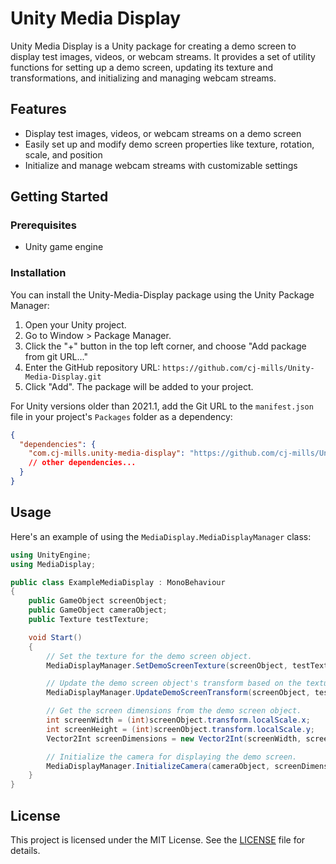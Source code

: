 # Unity Media Display

Unity Media Display is a Unity package for creating a demo screen to display test images, videos, or webcam streams. It provides a set of utility functions for setting up a demo screen, updating its texture and transformations, and initializing and managing webcam streams.



## Features

- Display test images, videos, or webcam streams on a demo screen
- Easily set up and modify demo screen properties like texture, rotation, scale, and position
- Initialize and manage webcam streams with customizable settings



## Getting Started

### Prerequisites

- Unity game engine

### Installation

You can install the Unity-Media-Display package using the Unity Package Manager:

1. Open your Unity project.
2. Go to Window > Package Manager.
3. Click the "+" button in the top left corner, and choose "Add package from git URL..."
4. Enter the GitHub repository URL: `https://github.com/cj-mills/Unity-Media-Display.git`
5. Click "Add". The package will be added to your project.

For Unity versions older than 2021.1, add the Git URL to the `manifest.json` file in your project's `Packages` folder as a dependency:

```json
{
  "dependencies": {
    "com.cj-mills.unity-media-display": "https://github.com/cj-mills/Unity-Media-Display.git",
    // other dependencies...
  }
}
```



## Usage

Here's an example of using the `MediaDisplay.MediaDisplayManager` class:

```c#
using UnityEngine;
using MediaDisplay;

public class ExampleMediaDisplay : MonoBehaviour
{
    public GameObject screenObject;
    public GameObject cameraObject;
    public Texture testTexture;

    void Start()
    {
        // Set the texture for the demo screen object.
        MediaDisplayManager.SetDemoScreenTexture(screenObject, testTexture);

        // Update the demo screen object's transform based on the texture dimensions.
        MediaDisplayManager.UpdateDemoScreenTransform(screenObject, testTexture);

        // Get the screen dimensions from the demo screen object.
        int screenWidth = (int)screenObject.transform.localScale.x;
        int screenHeight = (int)screenObject.transform.localScale.y;
        Vector2Int screenDimensions = new Vector2Int(screenWidth, screenHeight);

        // Initialize the camera for displaying the demo screen.
        MediaDisplayManager.InitializeCamera(cameraObject, screenDimensions);
    }
}
```



## License

This project is licensed under the MIT License. See the [LICENSE](Documentation~/LICENSE) file for details.